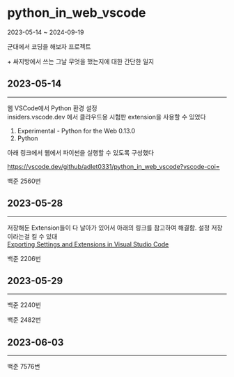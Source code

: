 # python_in_web_vscode

2023-05-14 ~ 2024-09-19

군대에서 코딩을 해보자 프로젝트

\+ 싸지방에서 쓰는 그날 무엇을 했는지에 대한 간단한 일지

## 2023-05-14  
---
웹 VSCode에서 Python 환경 설정   
insiders.vscode.dev 에서 클라우드용 시험판 extension을 사용할 수 있었다

1. Experimental - Python for the Web  0.13.0  
2. Python

아래 링크에서 웹에서 파이썬을 실행할 수 있도록 구성했다

https://vscode.dev/github/adlet0331/python_in_web_vscode?vscode-coi=

백준 2560번

## 2023-05-28  
---
저장해둔 Extension들이 다 날아가 있어서 아래의 링크를 참고하여 해결함. 설정 저장이라는걸 킬 수 있대   
[Exporting Settings and Extensions in Visual Studio Code](https://bobbyhadz.com/blog/vscode-export-settings-and-extensions#exporting-settings-and-extensions-in-visual-studio-code)

백준 2206번

## 2023-05-29
---

백준 2240번

백준 2482번

## 2023-06-03
---

백준 7576번